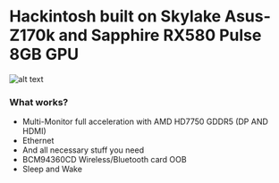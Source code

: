 # Hackintosh built on Skylake Asus-Z170k and Sapphire RX580 Pulse 8GB GPU 
![alt text](https://raw.githubusercontent.com/29satnam/Skylake-RX580-Hackintosh/master/simage.png)

### What works?

  - Multi-Monitor full acceleration with AMD HD7750 GDDR5 (DP AND HDMI)
  - Ethernet
  - And all necessary stuff you need
  - BCM94360CD Wireless/Bluetooth card OOB
  - Sleep and Wake
